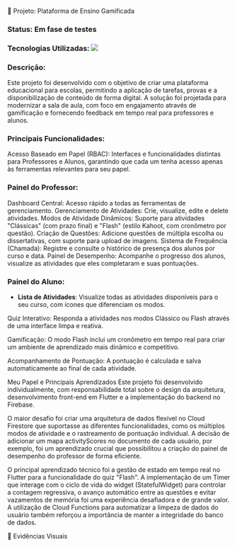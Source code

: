 🚀 Projeto: Plataforma de Ensino Gamificada
### Status: Em fase de testes

### Tecnologias Utilizadas: <img src="https://skillicons.dev/icons?i=flutter,firebase&theme=dark" />

### Descrição:
Este projeto foi desenvolvido com o objetivo de criar uma plataforma educacional para escolas, permitindo a aplicação de tarefas, provas e a disponibilização de conteúdo de forma digital. A solução foi projetada para modernizar a sala de aula, com foco em engajamento através de gamificação e fornecendo feedback em tempo real para professores e alunos.

### Principais Funcionalidades:
Acesso Baseado em Papel (RBAC): Interfaces e funcionalidades distintas para Professores e Alunos, garantindo que cada um tenha acesso apenas às ferramentas relevantes para seu papel.
### Painel do Professor:
Dashboard Central: Acesso rápido a todas as ferramentas de gerenciamento.
Gerenciamento de Atividades: Crie, visualize, edite e delete atividades.
Modos de Atividade Dinâmicos: Suporte para atividades "Clássicas" (com prazo final) e "Flash" (estilo Kahoot, com cronômetro por questão).
Criação de Questões: Adicione questões de múltipla escolha ou dissertativas, com suporte para upload de imagens.
Sistema de Frequência (Chamada): Registre e consulte o histórico de presença dos alunos por curso e data.
Painel de Desempenho: Acompanhe o progresso dos alunos, visualize as atividades que eles completaram e suas pontuações.

### Painel do Aluno:

* **Lista de Atividades**: Visualize todas as atividades disponíveis para o seu curso, com ícones que diferenciam os modos.

Quiz Interativo: Responda a atividades nos modos Clássico ou Flash através de uma interface limpa e reativa.

Gamificação: O modo Flash inclui um cronômetro em tempo real para criar um ambiente de aprendizado mais dinâmico e competitivo.

Acompanhamento de Pontuação: A pontuação é calculada e salva automaticamente ao final de cada atividade.

Meu Papel e Principais Aprendizados
Este projeto foi desenvolvido individualmente, com responsabilidade total sobre o design da arquitetura, desenvolvimento front-end em Flutter e a implementação do backend no Firebase.

O maior desafio foi criar uma arquitetura de dados flexível no Cloud Firestore que suportasse as diferentes funcionalidades, como os múltiplos modos de atividade e o rastreamento de pontuação individual. A decisão de adicionar um mapa activityScores no documento de cada usuário, por exemplo, foi um aprendizado crucial que possibilitou a criação do painel de desempenho do professor de forma eficiente.

O principal aprendizado técnico foi a gestão de estado em tempo real no Flutter para a funcionalidade do quiz "Flash". A implementação de um Timer que interage com o ciclo de vida do widget (StatefulWidget) para controlar a contagem regressiva, o avanço automático entre as questões e evitar vazamentos de memória foi uma experiência desafiadora e de grande valor. A utilização de Cloud Functions para automatizar a limpeza de dados do usuário também reforçou a importância de manter a integridade do banco de dados.

📸 Evidências Visuais
